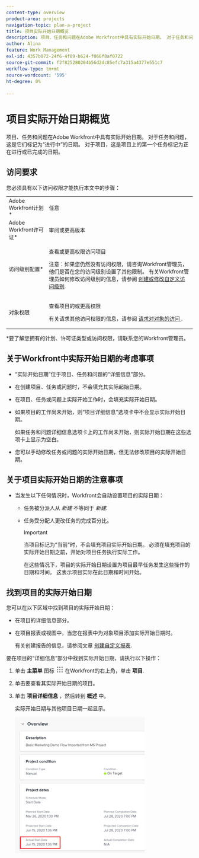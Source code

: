 ```yaml
---
content-type: overview
product-area: projects
navigation-topic: plan-a-project
title: 项目实际开始日期概览
description: 项目、任务和问题在Adobe Workfront中具有实际开始日期。 对于任务和问题，这是它们标记为“进行中”的日期。 对于项目，这是项目上的第一个任务标记为正在进行或已完成的日期。
author: Alina
feature: Work Management
exl-id: 4357b072-24f6-4f89-b624-f066f8af0722
source-git-commit: f2f825280204b56d2dc85efc7a315a4377e551c7
workflow-type: tm+mt
source-wordcount: '595'
ht-degree: 0%

---
```


# 项目实际开始日期概览

项目、任务和问题在Adobe Workfront中具有实际开始日期。 对于任务和问题，这是它们标记为“进行中”的日期。 对于项目，这是项目上的第一个任务标记为正在进行或已完成的日期。

## 访问要求

您必须具有以下访问权限才能执行本文中的步骤：

<table style="table-layout:auto"> 
 <col> 
 <col> 
 <tbody> 
  <tr> 
   <td role="rowheader">Adobe Workfront计划*</td> 
   <td> <p>任意</p> </td> 
  </tr> 
  <tr> 
   <td role="rowheader">Adobe Workfront许可证*</td> 
   <td> <p>审阅或更高版本</p> </td> 
  </tr> 
  <tr> 
   <td role="rowheader">访问级别配置*</td> 
   <td> <p>查看或更高权限访问项目</p> <p>注意：如果您仍然没有访问权限，请咨询Workfront管理员，他们是否在您的访问级别设置了其他限制。 有关Workfront管理员如何修改访问级别的信息，请参阅 <a href="../../../administration-and-setup/add-users/configure-and-grant-access/create-modify-access-levels.md" class="MCXref xref">创建或修改自定义访问级别</a>.</p> </td> 
  </tr> 
  <tr> 
   <td role="rowheader">对象权限</td> 
   <td> <p>查看项目的或更高权限</p> <p>有关请求其他访问权限的信息，请参阅 <a href="../../../workfront-basics/grant-and-request-access-to-objects/request-access.md" class="MCXref xref">请求对对象的访问 </a>.</p> </td> 
  </tr> 
 </tbody> 
</table>

&#42;要了解您拥有的计划、许可证类型或访问权限，请联系您的Workfront管理员。

## 关于Workfront中实际开始日期的考虑事项

* “实际开始日期”位于项目、任务和问题的“详细信息”部分。 
* 在创建项目、任务或问题时，不会填充其实际起始日期。
* 在项目、任务或问题上实际开始工作时，会填充实际开始日期。
* 如果项目的工作尚未开始，则“项目详细信息”选项卡中不会显示实际开始日期。

   如果任务和问题详细信息选项卡上的工作尚未开始，则实际开始日期在这些选项卡上显示为空白。

* 您可以手动修改任务或问题的实际开始日期，但无法修改项目的实际开始日期。

## 关于项目实际开始日期的注意事项

* 当发生以下任何情况时，Workfront会自动设置项目的实际日期：

   * 任务被分派人从 *新建* 不等同于 *新建*.

   * 任务受分配人更改任务的完成百分比。

      >[!IMPORTANT]
      >
      >当项目标记为“当前”时，不会填充项目实际开始日期。 必须在填充项目的实际开始日期之前，开始对项目任务执行实际工作。

      在这些情况下，项目的实际开始日期设置为项目最早任务发生这些操作的日期和时间。 这表示项目实际在此日期和时间开始。

## 找到项目的实际开始日期

您可以在以下区域中找到项目的实际开始日期：

* 在项目的详细信息部分。
* 在项目报表或视图中，当您在报表中为对象项目添加实际开始日期时。

   有关创建报告的信息，请参阅文章 [创建自定义报表](../../../reports-and-dashboards/reports/creating-and-managing-reports/create-custom-report.md).

要在项目的“详细信息”部分中找到实际开始日期，请执行以下操作：

1. 单击 **主菜单** 图标 ![](assets/main-menu-icon.png) 在Workfront的右上角，单击 **项目**.
1. 单击要查看其实际开始日期的项目。
1. 单击 **项目详细信息** ，然后转到 **概述** 中。

   实际开始日期与其他项目日期一起显示。

   ![](assets/nwe-project-actual-start-date--highlighted-350x367.png)

 
